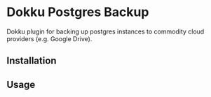 # Dokku Postgres Backup
Dokku plugin for backing up postgres instances to commodity cloud providers
(e.g. Google Drive).

## Installation
## Usage
